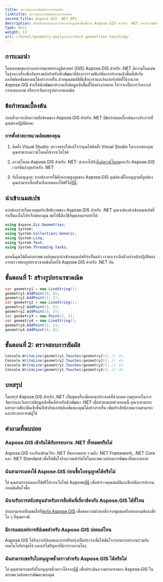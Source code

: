 ```yaml
---
title: ตรวจสอบการสัมผัสทางเรขาคณิต
linktitle: ตรวจสอบการสัมผัสทางเรขาคณิต
second_title: Aspose.GIS .NET API
description: ปลดล็อกพลังของการจัดการข้อมูลเชิงพื้นที่ด้วย Aspose.GIS สำหรับ .NET ผสานรวมฟังก์ชันการทำงานเชิงพื้นที่เข้ากับแอปพลิเคชันของคุณได้อย่างราบรื่นด้วยชุดเครื่องมืออเนกประสงค์นี้
type: docs
weight: 13
url: /th/net/geometry-analysis/check-geometries-touching/
---
```

## การแนะนำ
ในขอบเขตของระบบสารสนเทศทางภูมิศาสตร์ (GIS) Aspose.GIS สำหรับ .NET มีความโดดเด่นในฐานะเครื่องมืออันทรงพลังสำหรับนักพัฒนาที่ต้องการรวมฟังก์ชันการทำงานเชิงพื้นที่เข้ากับแอปพลิเคชันของตนได้อย่างราบรื่น ด้วยคุณสมบัติที่แข็งแกร่งและอินเทอร์เฟซที่ใช้งานง่าย Aspose.GIS ช่วยให้นักพัฒนาทำงานกับข้อมูลเชิงพื้นที่ได้อย่างง่ายดาย ไม่ว่าจะเป็นการวิเคราะห์ การแสดงภาพ หรือการจัดการรูปทรงเรขาคณิต
## ข้อกำหนดเบื้องต้น
ก่อนที่จะเจาะลึกความซับซ้อนของ Aspose.GIS สำหรับ .NET มีข้อกำหนดเบื้องต้นบางประการที่คุณต้องปฏิบัติตาม:
### การตั้งค่าสภาพแวดล้อมของคุณ
1. ติดตั้ง Visual Studio: ตรวจสอบให้แน่ใจว่าคุณได้ติดตั้ง Visual Studio ในระบบของคุณ คุณสามารถดาวน์โหลดได้จากเว็บไซต์
   
2.  ดาวน์โหลด Aspose.GIS สำหรับ .NET: นำทางไปยัง[ลิ้งค์ดาวน์โหลด](https://releases.aspose.com/gis/net/)และรับ Aspose.GIS เวอร์ชันล่าสุดสำหรับ .NET
3.  รับใบอนุญาต: หากต้องการใช้ศักยภาพสูงสุดของ Aspose.GIS คุณต้องมีใบอนุญาตที่ถูกต้อง คุณสามารถซื้อหรือเลือกทดลองใช้ฟรีได้[ที่นี่](https://releases.aspose.com/).

## นำเข้าเนมสเปซ
หากต้องการเริ่มควบคุมประสิทธิภาพของ Aspose.GIS สำหรับ .NET คุณจะต้องนำเข้าเนมสเปซที่จำเป็นลงในโปรเจ็กต์ของคุณ ต่อไปนี้คือวิธีที่คุณสามารถทำได้:

```csharp
using Aspose.Gis.Geometries;
using System;
using System.Collections.Generic;
using System.Linq;
using System.Text;
using System.Threading.Tasks;
```

ตอนนี้คุณได้ตั้งค่าสภาพแวดล้อมและนำเข้าเนมสเปซที่จำเป็นแล้ว เรามาเจาะลึกตัวอย่างเชิงปฏิบัติของการตรวจสอบรูปทรงเรขาคณิตโดยใช้ Aspose.GIS สำหรับ .NET กัน
## ขั้นตอนที่ 1: สร้างรูปทรงเรขาคณิต
```csharp
var geometry1 = new LineString();
geometry1.AddPoint(0, 0);
geometry1.AddPoint(2, 2);
var geometry2 = new LineString();
geometry2.AddPoint(2, 2);
geometry2.AddPoint(3, 3);
var geometry3 = new Point(2, 2);
var geometry4 = new LineString();
geometry4.AddPoint(1, 1);
geometry4.AddPoint(4, 4);
```
## ขั้นตอนที่ 2: ตรวจสอบการสัมผัส
```csharp
Console.WriteLine(geometry1.Touches(geometry2)); // จริง
Console.WriteLine(geometry2.Touches(geometry1)); // จริง
Console.WriteLine(geometry1.Touches(geometry3)); // จริง
Console.WriteLine(geometry1.Touches(geometry4)); // เท็จ
```

## บทสรุป
โดยสรุป Aspose.GIS สำหรับ .NET เป็นชุดเครื่องมืออเนกประสงค์ที่ช่วยลดความยุ่งยากในการจัดการและวิเคราะห์ข้อมูลเชิงพื้นที่สำหรับนักพัฒนา .NET เมื่อทำตามบทช่วยสอนนี้ คุณจะสามารถผสานรวมฟังก์ชันเชิงพื้นที่เข้ากับแอปพลิเคชันของคุณได้อย่างราบรื่น เพิ่มประสิทธิภาพความสามารถและประสบการณ์ผู้ใช้
## คำถามที่พบบ่อย
### Aspose.GIS เข้ากันได้กับกรอบงาน .NET ทั้งหมดหรือไม่
Aspose.GIS รองรับเฟรมเวิร์ก .NET ที่หลากหลาย รวมถึง .NET Framework, .NET Core และ .NET Standard เพื่อให้มั่นใจถึงความเข้ากันได้ในสภาพแวดล้อมการพัฒนาที่หลากหลาย
### ฉันสามารถลองใช้ Aspose.GIS ก่อนซื้อใบอนุญาตได้หรือไม่
 ใช่ คุณสามารถทดลองใช้ฟรีได้จากเว็บไซต์ Aspose[ที่นี่](https://purchase.aspose.com/temporary-license/) เพื่อสำรวจคุณสมบัติและฟังก์ชันการทำงานก่อนตัดสินใจซื้อ
### ฉันจะรับการสนับสนุนสำหรับการสืบค้นที่เกี่ยวข้องกับ Aspose.GIS ได้ที่ไหน
 ท่านสามารถเยี่ยมชมได้ที่[ฟอรัม Aspose.GIS](https://forum.aspose.com/c/gis/33) เพื่อขอความช่วยเหลือจากชุมชนหรือสอบถามข้อสงสัยใด ๆ ที่คุณอาจมี
### มีการเผยแพร่การอัปเดตสำหรับ Aspose.GIS บ่อยแค่ไหน
Aspose.GIS ได้รับการอัปเดตและการปรับปรุงเป็นประจำเพื่อให้มั่นใจว่าสามารถทำงานร่วมกับเทคโนโลยีล่าสุดได้ และแก้ไขปัญหาที่มีการรายงานใดๆ
### ฉันสามารถขอรับใบอนุญาตชั่วคราวสำหรับ Aspose.GIS ได้หรือไม่
 ใช่ คุณสามารถขอรับใบอนุญาตชั่วคราวได้จาก[ที่นี่](https://purchase.aspose.com/temporary-license/) เพื่อประเมินความสามารถของ Aspose.GIS ในสภาพแวดล้อมการพัฒนาของคุณ